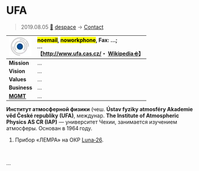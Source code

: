 # UFA
> 2019.08.05 [🚀](../../../index/index.md) [despace](../index.md) → [Contact](../contact.md)

|[![](../f/contact/u/ufa_logo1_thumb.webp)](../f/contact/u/ufa_logo1.webp)|<mark>noemail</mark>, <mark>noworkphone</mark>, Fax: …;<br> *…*<br> 【<http://www.ufa.cas.cz/>・ [Wikipedia ⎆](https://en.wikipedia.org/wiki/Institute_of_Atmospheric_Physics_AS_CR)】|
|:-|:-|
|**Mission**|…|
|**Vision**|…|
|**Values**|…|
|**Business**|…|
|**[MGMT](../mgmt.md)**|…|

**Институт атмосферной физики** (чеш. **Ústav fyziky atmosféry Akademie věd České republiky (UFA)**, междунар. **The Institute of Atmospheric Physics AS CR (IAP)** — университет Чехии, занимается изучением атмосферы. Основан в 1964 году.

   1. Прибор «ЛЕМРА» на ОКР [Luna‑26](../luna_26.md).

<p style="page-break-after:always"> </p>

…
